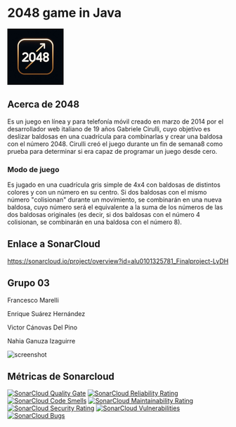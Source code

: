 # 2048 game in Java

![Logo](logo.png) 
## Acerca de 2048
Es un juego en línea y para telefonía móvil creado en marzo de 2014 por el desarrollador web italiano de 19 años Gabriele Cirulli, cuyo objetivo es deslizar baldosas en una cuadrícula para combinarlas y crear una baldosa con el número 2048.
Cirulli creó el juego durante un fin de semana8​ como prueba para determinar si era capaz de programar un juego desde cero.
### Modo de juego
Es jugado en una cuadrícula gris simple de 4x4 con baldosas de distintos colores y con un número en su centro.
Si dos baldosas con el mismo número "colisionan" durante un movimiento, se combinarán en una nueva baldosa, cuyo número será el equivalente a la suma de los números de las dos baldosas originales (es decir, si dos baldosas con el número 4 colisionan, se combinarán en una baldosa con el número 8).

## Enlace a SonarCloud
https://sonarcloud.io/project/overview?id=alu0101325781_Finalproject-LyDH

## Grupo 03

Francesco Marelli

Enrique Suárez Hernández

Victor Cánovas Del Pino

Nahia Ganuza Izaguirre

![screenshot](screen.png)

## Métricas de Sonarcloud

[![SonarCloud Quality Gate](https://sonarcloud.io/api/project_badges/measure?project=alu0101325781_Finalproject-LyDH&metric=alert_status)](https://sonarcloud.io/project/overview?id=alu0101325781_Finalproject-LyDH)
[![SonarCloud Reliability Rating](https://sonarcloud.io/api/project_badges/measure?project=alu0101325781_Finalproject-LyDH&metric=reliability_rating)](https://sonarcloud.io/project/overview?id=alu0101325781_Finalproject-LyDH)
[![SonarCloud Code Smells](https://sonarcloud.io/api/project_badges/measure?project=alu0101325781_Finalproject-LyDH&metric=code_smells)](https://sonarcloud.io/project/overview?id=alu0101325781_Finalproject-LyDH)
[![SonarCloud Maintainability Rating](https://sonarcloud.io/api/project_badges/measure?project=alu0101325781_Finalproject-LyDH&metric=sqale_rating)](https://sonarcloud.io/project/overview?id=alu0101325781_Finalproject-LyDH)
[![SonarCloud Security Rating](https://sonarcloud.io/api/project_badges/measure?project=alu0101325781_Finalproject-LyDH&metric=security_rating)](https://sonarcloud.io/project/overview?id=alu0101325781_Finalproject-LyDH)
[![SonarCloud Vulnerabilities](https://sonarcloud.io/api/project_badges/measure?project=alu0101325781_Finalproject-LyDH&metric=vulnerabilities)](https://sonarcloud.io/project/overview?id=alu0101325781_Finalproject-LyDH)
[![SonarCloud Bugs](https://sonarcloud.io/api/project_badges/measure?project=alu0101325781_Finalproject-LyDH&metric=bugs)](https://sonarcloud.io/project/overview?id=alu0101325781_Finalproject-LyDH)
